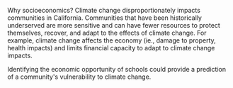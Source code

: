 Why socioeconomics?
Climate change disproportionately impacts communities in California. Communities that have been historically underserved are more sensitive and can have fewer resources to protect themselves, recover, and adapt to the effects of climate change. For example, climate change affects the economy (ie., damage to property, health impacts) and limits financial capacity to adapt to climate change impacts. 

Identifying the economic opportunity of schools could provide a prediction of a community's vulnerability to climate change. 